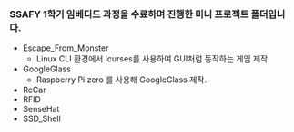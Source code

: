 ### SSAFY 1학기 임베디드 과정을 수료하며 진행한 미니 프로젝트 폴더입니다.

- Escape_From_Monster
   - Linux CLI 환경에서 lcurses를 사용하여 GUI처럼 동작하는 게임 제작.
- GoogleGlass
   - Raspberry Pi zero 를 사용해 GoogleGlass 제작.
- RcCar
- RFID
- SenseHat
- SSD_Shell
